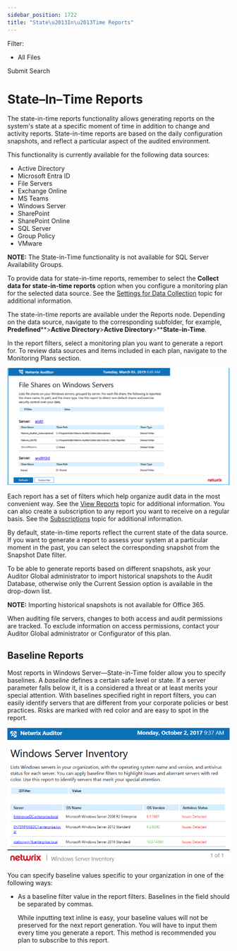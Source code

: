 ```yaml
---
sidebar_position: 1722
title: "State\u2013In\u2013Time Reports"
---
```


Filter: 

* All Files

Submit Search

# State–In–Time Reports

The state-in-time reports functionality allows generating reports on the system's state at a specific moment of time in addition to change and activity reports. State-in-time reports are based on the daily configuration snapshots, and reflect a particular aspect of the audited environment.

This functionality is currently available for the following data sources:

* Active Directory
* Microsoft Entra ID
* File Servers
* Exchange Online
* MS Teams
* Windows Server
* SharePoint
* SharePoint Online
* SQL Server
* Group Policy
* VMware

**NOTE:** The State-in-Time functionality is not available for SQL Server Availability Groups.

To provide data for state-in-time reports, remember to select the **Collect data for state-in-time reports** option when you configure a monitoring plan for the selected data source. See the [Settings for Data Collection](../../../MonitoringPlans/Create#Settings "Settings for Data Collection") topic for additional information.

The state-in-time reports are available under the Reports node. Depending on the data source, navigate to the corresponding subfolder, for example, **Predefined****>****Active Directory****>****Active Directory****>****State-in-Time**.

In the report filters, select a monitoring plan you want to generate a report for. To review data sources and items included in each plan, navigate to the Monitoring Plans section.

![](../../../../../../../../static/images/Auditor_10.7/Content/Resources/Images/Auditor/Report/FileServers/FileSharesWindowsServers.png)

Each report has a set of filters which help organize audit data in the most convenient way. See the [View Reports](../../View "View Reports") topic for additional information. You can also create a subscription to any report you want to receive on a regular basis. See the [Subscriptions](../../../Subscriptions/Overview "Subscriptions") topic for additional information.

By default, state-in-time reports reflect the current state of the data source. If you want to generate a report to assess your system at a particular moment in the past, you can select the corresponding snapshot from the Snapshot Date filter.

To be able to generate reports based on different snapshots, ask your Auditor Global administrator to import historical snapshots to the Audit Database, otherwise only the Current Session option is available in the drop-down list.

**NOTE:** Importing historical snapshots is not available for Office 365.

When auditing file servers, changes to both access and audit permissions are tracked. To exclude information on access permissions, contact your Auditor Global administrator or Configurator of this plan.

## Baseline Reports

Most reports in Windows Server—State-in-Time folder allow you to specify baselines. A *baseline* defines a certain safe level or state. If a server parameter falls below it, it is a considered a threat or at least merits your special attention. With baselines specified right in report filters, you can easily identify servers that are different from your corporate policies or best practices. Risks are marked with red color and are easy to spot in the report.

[![](../../../../../../../../static/images/Auditor_10.7/Content/Resources/Images/Auditor/Report/WindowsServer/WindowsServerInventory_thumb_0_0.png)](../../../../../Resources/Images/Auditor/Report/WindowsServer/WindowsServerInventory.png)

You can specify baseline values specific to your organization in one of the following ways:

* As a baseline filter value in the report filters. Baselines in the field should be separated by commas.

  While inputting text inline is easy, your baseline values will not be preserved for the next report generation. You will have to input them every time you generate a report. This method is recommended you plan to subscribe to this report.